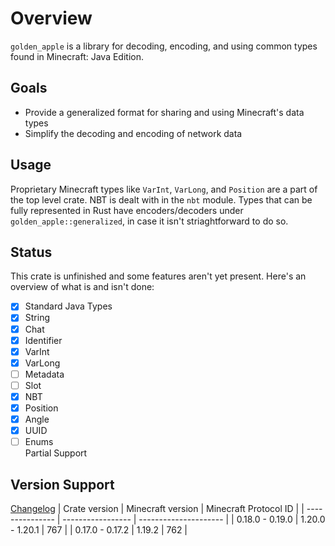 # Overview

`golden_apple` is a library for decoding, encoding, and using common types found in Minecraft: Java Edition.

## Goals

- Provide a generalized format for sharing and using Minecraft's data types
- Simplify the decoding and encoding of network data

## Usage

Proprietary Minecraft types like `VarInt`, `VarLong`, and `Position` are a part of the top level crate. NBT is dealt with in the `nbt` module.
Types that can be fully represented in Rust have encoders/decoders under `golden_apple::generalized`, in case it isn't striaghtforward to do so.

## Status

This crate is unfinished and some features aren't yet present. Here's an overview of what is and isn't done:

- [X] Standard Java Types  
- [X] String  
- [X] Chat
- [X] Identifier
- [X] VarInt
- [X] VarLong
- [ ] Metadata
- [ ] Slot
- [X] NBT  
- [X] Position
- [X] Angle
- [X] UUID
- [ ] Enums  
  Partial Support

## Version Support

[Changelog](changelog.md)
|  Crate version  | Minecraft version | Minecraft Protocol ID |
| --------------- | ----------------- | --------------------- |
| 0.18.0 - 0.19.0 | 1.20.0 - 1.20.1   | 767                   |
| 0.17.0 - 0.17.2 | 1.19.2            | 762                   |

